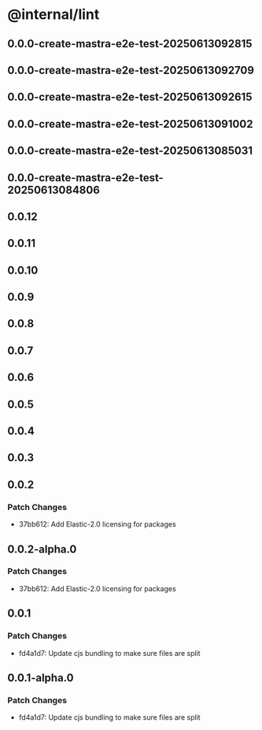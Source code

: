 # @internal/lint

## 0.0.0-create-mastra-e2e-test-20250613092815

## 0.0.0-create-mastra-e2e-test-20250613092709

## 0.0.0-create-mastra-e2e-test-20250613092615

## 0.0.0-create-mastra-e2e-test-20250613091002

## 0.0.0-create-mastra-e2e-test-20250613085031

## 0.0.0-create-mastra-e2e-test-20250613084806

## 0.0.12

## 0.0.11

## 0.0.10

## 0.0.9

## 0.0.8

## 0.0.7

## 0.0.6

## 0.0.5

## 0.0.4

## 0.0.3

## 0.0.2

### Patch Changes

- 37bb612: Add Elastic-2.0 licensing for packages

## 0.0.2-alpha.0

### Patch Changes

- 37bb612: Add Elastic-2.0 licensing for packages

## 0.0.1

### Patch Changes

- fd4a1d7: Update cjs bundling to make sure files are split

## 0.0.1-alpha.0

### Patch Changes

- fd4a1d7: Update cjs bundling to make sure files are split

